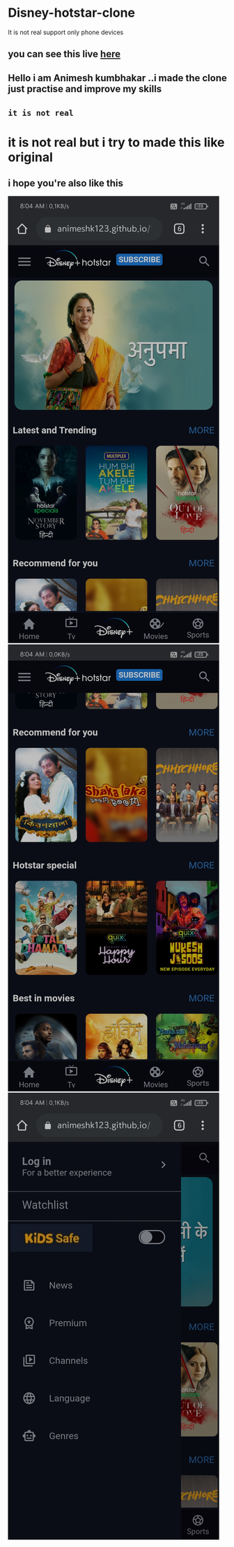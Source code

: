 # Disney-hotstar-clone
It is not real support only phone devices
 ## you can see this live [here](https://animeshk123.github.io/Disney-hotstar-clone/)

## Hello i am Animesh kumbhakar ..i made the clone just practise and improve my skills

## `it is not real`

# it is not real but i try to made this like original 

## i hope you're also like this
![hotstar](https://github.com/Animeshk123/Disney-hotstar-clone/blob/main/Media/S4.jpg)
![hotstar](https://github.com/Animeshk123/Disney-hotstar-clone/blob/main/Media/Sc5.jpg)
![hotstar](https://github.com/Animeshk123/Disney-hotstar-clone/blob/main/Media/Sc6.jpg)
